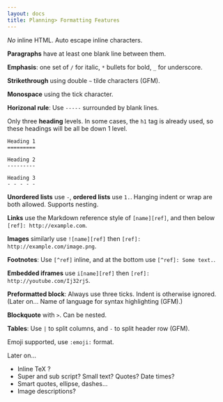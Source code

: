 ```yaml
---
layout: docs
title: Planning> Formatting Features
---
```


_No_ inline HTML. Auto escape inline characters.

**Paragraphs** have at least one blank line between them.

**Emphasis**: one set of `/` for italic, `*` bullets for bold, `_` for underscore.

**Strikethrough** using double `~` tilde characters (GFM).

**Monospace** using the tick character.

**Horizonal rule**: Use `-----` surrounded by blank lines.

Only three **heading** levels. In some cases, the `h1` tag is already used, so these headings will be all be down 1 level.

    Heading 1
    =========

    Heading 2
    ---------

    Heading 3
    - - - - -

**Unordered lists** use `-`, **ordered lists** use `1.`. Hanging indent or wrap are both allowed. Supports nesting.

**Links** use the Markdown reference style of `[name][ref]`, and then below `[ref]: http://example.com`.

**Images** similarly use `![name][ref]` then `[ref]: http://example.com/image.png`.

**Footnotes**: Use `[^ref]` inline, and at the bottom use `[^ref]: Some text.`.

**Embedded iframes** use `i[name][ref]` then `[ref]: http://youtube.com/Ij32rjS`.

**Preformatted block**: Always use three ticks. Indent is otherwise ignored. (Later on... Name of language for syntax highlighting (GFM).)

**Blockquote** with `>`. Can be nested.

**Tables**: Use `|` to split columns, and `-` to split header row (GFM).

Emoji supported, use `:emoji:` format.

Later on...
- Inline TeX ?
- Super and sub script? Small text? Quotes? Date times?
- Smart quotes, ellipse, dashes...
- Image descriptions?
